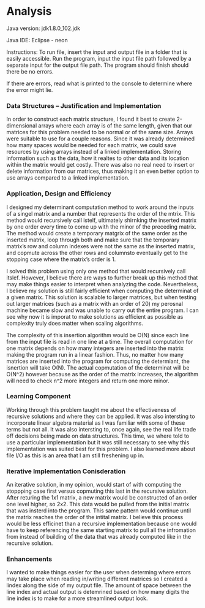 # Analysis

Java version: jdk1.8.0_102.jdk

Java IDE: Eclipse - neon

Instructions: To run file, insert the input and output file in a folder that is easily accessible. Run the program, input the input file path followed by a separate input for the output file path. The program should finish should there be no errors.

If there are errors, read what is printed to the console to determine where the error might lie.

### Data Structures – Justification and Implementation
In order to construct each matrix structure, I found it best to create 2-dimensional arrays where each array is of the same length, given that our matrices for this problem needed to be normal or of the same size. Arrays were suitable to use for a couple reasons. Since it was already determined how many spaces would be needed for each matrix, we could save resources by using arrays instead of a linked implementation. Storing information such as the data, how it realtes to other data and its location within the matrix would get costly. There was also no real need to insert or delete information from our matrices, thus making it an even better option to use arrays compared to a linked implementation.

### Application, Design and Efficiency
I designed my determinant computation method to work around the inputs of a singel matrix and a number that represents the order of the mtrix. This method would recursively call istelf, ultimately shirnking the inserted matrix by one order every time to come up with the minor of the preceding matrix. The method would create a temporary matgrix of the same order as the inserted matrix, loop through both and make sure that the temporary matrix’s row and column indexes were not the same as the inserted matrix, and copmute across the other rows and columnsto eventually get to the stopping case where the matrix’s order is 1.

I solved this problem using only one method that would recursively call itslef. However, I believe there are ways to further break up this method that may make things easier to interpret when analyzing the code. Nevertheless, I believe my solution is still fairly efficient when computing the determinat of a given matrix. This solution is scalable to larger matrices, but when testing out larger matrices (such as a matrix with an order of 20) my perosnal machine became slow and was unable to carry out the entire program. I can see why now it is imporat to make solutions as efficient as possible as complexity truly does matter when scaling algorithms.

The complexity of this insertion algorithm would be O(N) since each line from the input file is read in one line at a time. The overall computation for one matrix depends on how many integers are inserted into the matrix making the program run in a linear fashion. Thus, no matter how many matrices are inserted into the program for computing the determiant, the isnertion will take O(N). The actual copmutation of the determinat will be O(N^2) however because as the order of the matrix increases, the algorithm will need to check n^2 more integers and return one more minor.

### Learning Component
Working through this problem taught me about the effectiveness of recursive solutions and where they can be applied. It was also intersting to incorporate linear algebra material as I was familiar with some of these terms but not all. It was also intersting to, once again, see the real life trade off decisions being made on data structures. This time, we where told to use a particular implementation but it was still necessary to see why this implementation was suited best for this problem. I also learned more about file I/O as this is an area that I am still freshening up in. 

### Iterative Implementation Conisderation
An iterative solution, in my opinion, would start of with computing the stoppping case first versus copmuting this last in the recursive solution. After returing the 1x1 matrix, a new matrix would be constructed of an order one level higher, so 2x2. This data would be pulled from the initial matrix that was insterd into the program. This same pattern would continue until the matrix reaches the order of the intital matrix. I believe this process would be less efficinet than a recursive implementation because one would have to keep referencing the same starting matrix to pull all the infromation from instead of building of the data that was already computed like in the recursive solution.

### Enhancements
I wanted to make things easier for the user when determing where errors may take place when reading in/writing different matrices so I created a lindex along the side of my output file. The amount of space between the line index and actual output is detemrined based on how many digits the line index is to make for a more streamlined output look.
